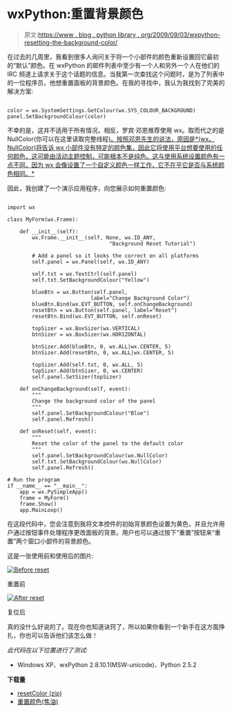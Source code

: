 # wxPython:重置背景颜色

> 原文:[https://www . blog . python library . org/2009/09/03/wxpython-resetting-the-background-color/](https://www.blog.pythonlibrary.org/2009/09/03/wxpython-resetting-the-background-color/)

在过去的几周里，我看到很多人询问关于将一个小部件的颜色重新设置回它最初的“默认”颜色。在 wxPython 的邮件列表中至少有一个人和另外一个人在他们的 IRC 频道上请求关于这个话题的信息。当我第一次查找这个问题时，是为了列表中的一位程序员，他想重置面板的背景颜色。在我的寻找中，我认为我找到了完美的解决方案:

```

color = wx.SystemSettings.GetColour(wx.SYS_COLOUR_BACKGROUND)
panel.SetBackgroundColour(color)

```

不幸的是，这并不适用于所有情况。相反，罗宾·邓恩推荐使用 wx。取而代之的是 NullColor(你可以在这里读取完整线程[)。按照邓恩先生的说法，原因是*(wx。NullColor)将告诉 wx 小部件没有特定的颜色集，因此它将使用平台想要使用的任何颜色，这可能由活动主题控制，可能根本不是纯色。这与使用系统设置颜色有一点不同，因为 wx 会像设置了一个自定义颜色一样工作，它不在乎它是否与系统颜色相同。*](http://groups.google.com/group/wxpython-users/browse_frm/thread/4f08f23d95d8b7c3/2d89d9b5212f7476?lnk=gst&q=SetBackgroundColour+on+Panels#2d89d9b5212f7476)

因此，我创建了一个演示应用程序，向您展示如何重置颜色:

```

import wx

class MyForm(wx.Frame):

    def __init__(self):
        wx.Frame.__init__(self, None, wx.ID_ANY, 
                                 "Background Reset Tutorial")

        # Add a panel so it looks the correct on all platforms
        self.panel = wx.Panel(self, wx.ID_ANY)

        self.txt = wx.TextCtrl(self.panel)
        self.txt.SetBackgroundColour("Yellow")

        blueBtn = wx.Button(self.panel, 
                           label="Change Background Color")
        blueBtn.Bind(wx.EVT_BUTTON, self.onChangeBackground)
        resetBtn = wx.Button(self.panel, label="Reset")
        resetBtn.Bind(wx.EVT_BUTTON, self.onReset)

        topSizer = wx.BoxSizer(wx.VERTICAL)
        btnSizer = wx.BoxSizer(wx.HORIZONTAL)

        btnSizer.Add(blueBtn, 0, wx.ALL|wx.CENTER, 5)
        btnSizer.Add(resetBtn, 0, wx.ALL|wx.CENTER, 5)

        topSizer.Add(self.txt, 0, wx.ALL, 5)
        topSizer.Add(btnSizer, 0, wx.CENTER)
        self.panel.SetSizer(topSizer)

    def onChangeBackground(self, event):
        """
        Change the background color of the panel
        """
        self.panel.SetBackgroundColour("Blue")
        self.panel.Refresh()

    def onReset(self, event):
        """
        Reset the color of the panel to the default color
        """
        self.panel.SetBackgroundColour(wx.NullColor)
        self.txt.SetBackgroundColour(wx.NullColor)
        self.panel.Refresh()

# Run the program
if __name__ == "__main__":
    app = wx.PySimpleApp()
    frame = MyForm()
    frame.Show()
    app.MainLoop()

```

在这段代码中，您会注意到我将文本控件的初始背景颜色设置为黄色，并且允许用户通过按钮事件处理程序更改面板的背景。用户也可以通过按下“重置”按钮来“重置”两个窗口小部件的背景颜色。

这是一张使用前和使用后的图片:

[![Before reset](../Images/28bc9646b66dbe4efaacbb2adb3eb382.png "Before")](https://www.blog.pythonlibrary.org/wp-content/uploads/2009/09/changed.png)

重置前

[![After reset](../Images/ecd1a2923a1797d46c0074b8637b08db.png "After")](https://www.blog.pythonlibrary.org/wp-content/uploads/2009/09/reset.png)

复位后

真的没什么好说的了。现在你也知道诀窍了，所以如果你看到一个新手在这方面挣扎，你也可以告诉他们该怎么做！

*此代码在以下位置进行了测试:*

*   Windows XP、wxPython 2.8.10.1(MSW-unicode)、Python 2.5.2

**下载量**

*   [resetColor (zip)](https://www.blog.pythonlibrary.org/wp-content/uploads/2009/09/resetColor.zip)
*   [重置颜色(焦油)](https://www.blog.pythonlibrary.org/wp-content/uploads/2009/09/resetColor.tar)